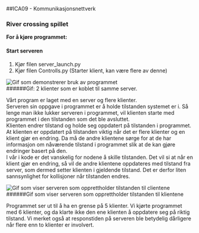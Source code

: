 ##ICA09 - Kommunikasjonsnettverk</br>
### River crossing spillet

**For å kjøre programmet: </br>**
#### Start serveren
1. Kjør filen server_launch.py
1. Kjør filen Controlls.py (Starter klient, kan være flere av denne)

![Gif som demonstrerer bruk av programmet](https://i.gyazo.com/cd7066d9f10e0443f774723437c44a11.gif "Bilde av 2 klienter koblet til samme server")</br>
######Gif: 2 klienter som er koblet til samme server. 

Vårt program er laget med en server og flere klienter.</br>
Serveren sin oppgave i programmet er å holde tilstanden systemet er i. Så lenge man ikke lukker serveren i programmet, vil klienten starte med programmet i den tilstanden som det ble avsluttet.</br> Klienten endrer tilstand og holde seg oppdatert på tilstanden i programmet. At klienten er oppdatert på tilstanden viktig når det er flere klienter og en klient gjør en endring. Da må de andre klientene sørge for at de har informasjon om nåværende tilstand i programmet slik at de kan gjøre endringer basert på den.</br>
I vår i kode er det vanskelig for nodene å skille tilstanden. Det vil si at når en klient gjør en endring, så vil de andre klientene oppdateres med tilstand fra server, som dermed setter klienten i gjeldende tilstand. Det er derfor liten sannsynlighet for kollisjoner når tilstanden endres.

![Gif som viser serveren som opprettholder tilstanden til clientene](https://i.gyazo.com/25c25f3de9e73e72733a1c30f7fed326.gif "Bilde av 2 klienter koblet til samme server")</br>######Gif som viser serveren som opprettholder tilstanden til klientene

Programmet ser ut til å ha en grense på 5 klienter. Vi kjørte programmet med 6 klienter, og da klarte ikke den ene klienten å oppdatere seg på riktig tilstand. Vi merket også at responstiden på serveren ble betydelig dårligere når flere enn to klienter er involvert.

